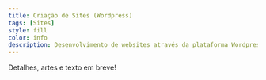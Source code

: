 ```yaml
---
title: Criação de Sites (Wordpress)
tags: [Sites]
style: fill
color: info
description: Desenvolvimento de websites através da plataforma Wordpress. Apresentação de mockups.
---
```


Detalhes, artes e texto em breve!